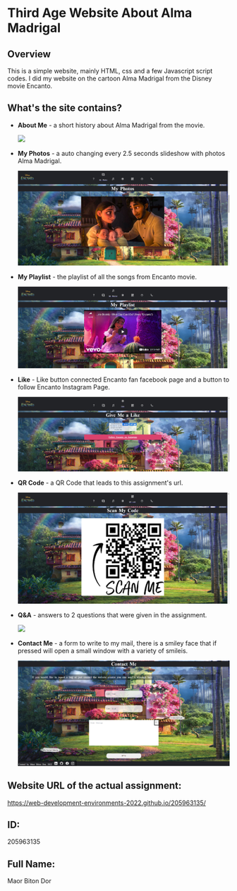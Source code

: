 # Third Age Website About Alma Madrigal

## Overview

This is a simple website, mainly HTML, css and a few Javascript script codes. I did my website on the cartoon Alma Madrigal from the Disney movie Encanto.

## What's the site contains?

- **About Me** - a short history about Alma Madrigal from the movie.

  ![](About_Me.png)

- **My Photos** - a auto changing every 2.5 seconds slideshow with photos Alma Madrigal.

  ![](My_Photos.png)

- **My Playlist** - the playlist of all the songs from Encanto movie.

  ![](My_Playlist.png)

- **Like** - Like button connected Encanto fan facebook page and a button to follow Encanto Instagram Page.

  ![](Like.png)

- **QR Code** - a QR Code that leads to this assignment's url.

  ![](QR.png)

- **Q&A** - answers to 2 questions that were given in the assignment.

  ![](QandA.png)

- **Contact Me** - a form to write to my mail, there is a smiley face that if pressed will open a small window with a variety of smileis.

  ![](Contact_Me_explain.png)

## Website URL of the actual assignment:

https://web-development-environments-2022.github.io/205963135/

## ID:

205963135

## Full Name:

Maor Biton Dor
